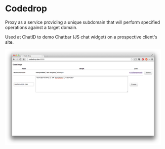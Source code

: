 # Codedrop

Proxy as a service providing a unique subdomain that will perform specified operations
against a target domain.

Used at ChatID to demo Chatbar (JS chat widget) on a prospective client's site.

![Configuration](example/screenshots/configuration.png)
